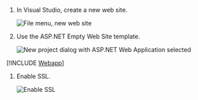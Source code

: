 1.  In Visual Studio, create a new web site.

    ![File menu, new web site](../../media-procedures/create-hub-app-asp4/new-web-site.png)

1.  Use the ASP.NET Empty Web Site template.

    ![New project dialog with ASP.NET Web Application selected](../../media-procedures/create-hub-app-asp4/empty-web-site.png)

[!INCLUDE [Webapp](create-web-page.md)]

1.  Enable SSL.

    ![Enable SSL](../../media-procedures/create-hub-app-asp4/enable-ssl.png)
